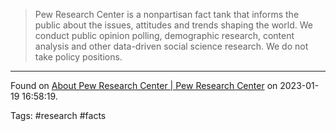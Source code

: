 > Pew Research Center is a nonpartisan fact tank that informs the public about the issues, attitudes and trends shaping the world. We conduct public opinion polling, demographic research, content analysis and other data-driven social science research. We do not take policy positions.

---

Found on [About Pew Research Center | Pew Research Center](https://www.pewresearch.org/about/) on 2023-01-19 16:58:19.

Tags: #research #facts